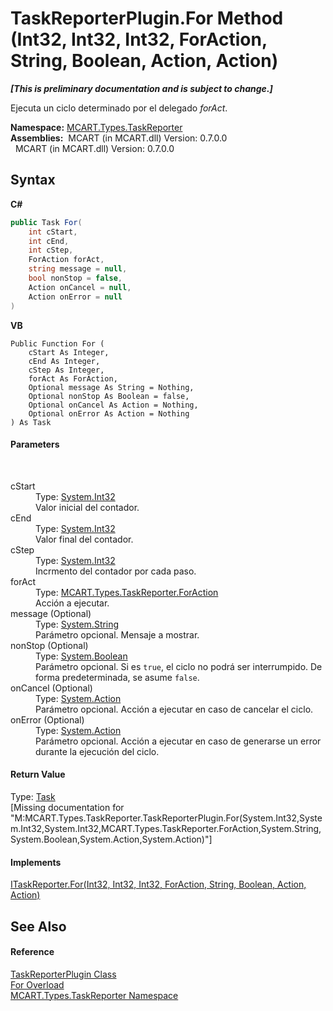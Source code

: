 # TaskReporterPlugin.For Method (Int32, Int32, Int32, ForAction, String, Boolean, Action, Action)
 _**\[This is preliminary documentation and is subject to change.\]**_

Ejecuta un ciclo determinado por el delegado *forAct*.

**Namespace:**&nbsp;<a href="256f3901-18cb-eeca-835c-7de778822db3">MCART.Types.TaskReporter</a><br />**Assemblies:**&nbsp;&nbsp;MCART (in MCART.dll) Version: 0.7.0.0<br />&nbsp;&nbsp;MCART (in MCART.dll) Version: 0.7.0.0<br />

## Syntax

**C#**<br />
``` C#
public Task For(
	int cStart,
	int cEnd,
	int cStep,
	ForAction forAct,
	string message = null,
	bool nonStop = false,
	Action onCancel = null,
	Action onError = null
)
```

**VB**<br />
``` VB
Public Function For ( 
	cStart As Integer,
	cEnd As Integer,
	cStep As Integer,
	forAct As ForAction,
	Optional message As String = Nothing,
	Optional nonStop As Boolean = false,
	Optional onCancel As Action = Nothing,
	Optional onError As Action = Nothing
) As Task
```


#### Parameters
&nbsp;<dl><dt>cStart</dt><dd>Type: <a href="http://msdn2.microsoft.com/es-es/library/td2s409d" target="_blank">System.Int32</a><br />Valor inicial del contador.</dd><dt>cEnd</dt><dd>Type: <a href="http://msdn2.microsoft.com/es-es/library/td2s409d" target="_blank">System.Int32</a><br />Valor final del contador.</dd><dt>cStep</dt><dd>Type: <a href="http://msdn2.microsoft.com/es-es/library/td2s409d" target="_blank">System.Int32</a><br />Incrmento del contador por cada paso.</dd><dt>forAct</dt><dd>Type: <a href="39d6f6bf-88d5-2578-1bd1-5c04db80372b">MCART.Types.TaskReporter.ForAction</a><br />Acción a ejecutar.</dd><dt>message (Optional)</dt><dd>Type: <a href="http://msdn2.microsoft.com/es-es/library/s1wwdcbf" target="_blank">System.String</a><br />Parámetro opcional. Mensaje a mostrar.</dd><dt>nonStop (Optional)</dt><dd>Type: <a href="http://msdn2.microsoft.com/es-es/library/a28wyd50" target="_blank">System.Boolean</a><br />Parámetro opcional. Si es `true`, el ciclo no podrá ser interrumpido. De forma predeterminada, se asume `false`.</dd><dt>onCancel (Optional)</dt><dd>Type: <a href="http://msdn2.microsoft.com/es-es/library/bb534741" target="_blank">System.Action</a><br />Parámetro opcional. Acción a ejecutar en caso de cancelar el ciclo.</dd><dt>onError (Optional)</dt><dd>Type: <a href="http://msdn2.microsoft.com/es-es/library/bb534741" target="_blank">System.Action</a><br />Parámetro opcional. Acción a ejecutar en caso de generarse un error durante la ejecución del ciclo.</dd></dl>

#### Return Value
Type: <a href="http://msdn2.microsoft.com/es-es/library/dd235678" target="_blank">Task</a><br />\[Missing <returns> documentation for "M:MCART.Types.TaskReporter.TaskReporterPlugin.For(System.Int32,System.Int32,System.Int32,MCART.Types.TaskReporter.ForAction,System.String,System.Boolean,System.Action,System.Action)"\]

#### Implements
<a href="4c1da169-f606-d288-fe16-c368bdb1b561">ITaskReporter.For(Int32, Int32, Int32, ForAction, String, Boolean, Action, Action)</a><br />

## See Also


#### Reference
<a href="2cca1eb3-f49c-080a-88d8-66137c07787e">TaskReporterPlugin Class</a><br /><a href="755bf239-e59b-ab6d-d0eb-d86e72fce064">For Overload</a><br /><a href="256f3901-18cb-eeca-835c-7de778822db3">MCART.Types.TaskReporter Namespace</a><br />